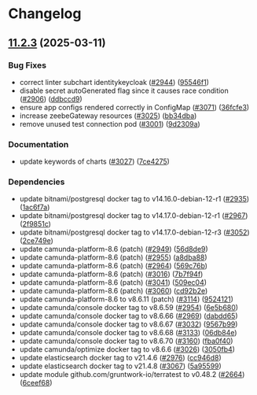 # Changelog

## [11.2.3](https://github.com/camunda/camunda-platform-helm/compare/camunda-platform-8.6-11.2.2...camunda-platform-8.6-11.2.3) (2025-03-11)


### Bug Fixes

* correct linter subchart identitykeycloak ([#2944](https://github.com/camunda/camunda-platform-helm/issues/2944)) ([95546f1](https://github.com/camunda/camunda-platform-helm/commit/95546f137a17f10c05d610729637eff39014ad84))
* disable secret autoGenerated flag since it causes race condition ([#2906](https://github.com/camunda/camunda-platform-helm/issues/2906)) ([ddbccd9](https://github.com/camunda/camunda-platform-helm/commit/ddbccd9089c517ba12cf401e1f2617ffda55738e))
* ensure app configs rendered correctly in ConfigMap ([#3071](https://github.com/camunda/camunda-platform-helm/issues/3071)) ([36fcfe3](https://github.com/camunda/camunda-platform-helm/commit/36fcfe3d7eef93b4d613ca6891ac18161e3add37))
* increase zeebeGateway resources ([#3025](https://github.com/camunda/camunda-platform-helm/issues/3025)) ([bb34dba](https://github.com/camunda/camunda-platform-helm/commit/bb34dba9a8d7062d03bbfde9c075b9c71e56e397))
* remove unused test connection pod ([#3001](https://github.com/camunda/camunda-platform-helm/issues/3001)) ([9d2309a](https://github.com/camunda/camunda-platform-helm/commit/9d2309ab50c3bc1e3bb0fb2d0b7e6a27ed587200))


### Documentation

* update keywords of charts ([#3027](https://github.com/camunda/camunda-platform-helm/issues/3027)) ([7ce4275](https://github.com/camunda/camunda-platform-helm/commit/7ce4275968bb4ba4504a254ac4f02d2318be47d7))


### Dependencies

* update bitnami/postgresql docker tag to v14.16.0-debian-12-r1 ([#2935](https://github.com/camunda/camunda-platform-helm/issues/2935)) ([1ac6f7a](https://github.com/camunda/camunda-platform-helm/commit/1ac6f7a2f3c321fb9240790bcfd9d623ee6b715d))
* update bitnami/postgresql docker tag to v14.17.0-debian-12-r1 ([#2967](https://github.com/camunda/camunda-platform-helm/issues/2967)) ([2f9851c](https://github.com/camunda/camunda-platform-helm/commit/2f9851cf8a85915d7329dfc99e2c348195376988))
* update bitnami/postgresql docker tag to v14.17.0-debian-12-r3 ([#3052](https://github.com/camunda/camunda-platform-helm/issues/3052)) ([2ce749e](https://github.com/camunda/camunda-platform-helm/commit/2ce749e9a2cbfcfe57e0791a843a59a38994e839))
* update camunda-platform-8.6 (patch) ([#2949](https://github.com/camunda/camunda-platform-helm/issues/2949)) ([56d8de9](https://github.com/camunda/camunda-platform-helm/commit/56d8de92f0f4b8db750bbc709f0b2e603b3792de))
* update camunda-platform-8.6 (patch) ([#2955](https://github.com/camunda/camunda-platform-helm/issues/2955)) ([a8dba88](https://github.com/camunda/camunda-platform-helm/commit/a8dba88715e4936da9e1bb0b5d8562f8fe34d8ee))
* update camunda-platform-8.6 (patch) ([#2964](https://github.com/camunda/camunda-platform-helm/issues/2964)) ([569c76b](https://github.com/camunda/camunda-platform-helm/commit/569c76bdfffc818604ead9074f6f8c0b6cc010fc))
* update camunda-platform-8.6 (patch) ([#3016](https://github.com/camunda/camunda-platform-helm/issues/3016)) ([7b7f94f](https://github.com/camunda/camunda-platform-helm/commit/7b7f94fe0a085d1a1e061d46b26c0d1b42191dae))
* update camunda-platform-8.6 (patch) ([#3041](https://github.com/camunda/camunda-platform-helm/issues/3041)) ([509ec04](https://github.com/camunda/camunda-platform-helm/commit/509ec041a9aaff561566ac6eebfa0e54c8591035))
* update camunda-platform-8.6 (patch) ([#3060](https://github.com/camunda/camunda-platform-helm/issues/3060)) ([cd92b2e](https://github.com/camunda/camunda-platform-helm/commit/cd92b2e83e233457507c43b17306bfcdf6babfc1))
* update camunda-platform-8.6 to v8.6.11 (patch) ([#3114](https://github.com/camunda/camunda-platform-helm/issues/3114)) ([9524121](https://github.com/camunda/camunda-platform-helm/commit/952412175a867839c0e135fb077cead94c7edc07))
* update camunda/console docker tag to v8.6.59 ([#2954](https://github.com/camunda/camunda-platform-helm/issues/2954)) ([6e5b680](https://github.com/camunda/camunda-platform-helm/commit/6e5b6808708b3146d26a3130ac479d1703d0579b))
* update camunda/console docker tag to v8.6.66 ([#2969](https://github.com/camunda/camunda-platform-helm/issues/2969)) ([dabdd65](https://github.com/camunda/camunda-platform-helm/commit/dabdd6515d016c3a2b79b91d94f38fd5ef40e44b))
* update camunda/console docker tag to v8.6.67 ([#3032](https://github.com/camunda/camunda-platform-helm/issues/3032)) ([9567b99](https://github.com/camunda/camunda-platform-helm/commit/9567b9936e544fdda429b4bd487c6a3a231ac172))
* update camunda/console docker tag to v8.6.68 ([#3133](https://github.com/camunda/camunda-platform-helm/issues/3133)) ([06db84e](https://github.com/camunda/camunda-platform-helm/commit/06db84ef5436c139313574607898c9833cff10cf))
* update camunda/console docker tag to v8.6.70 ([#3160](https://github.com/camunda/camunda-platform-helm/issues/3160)) ([fba0f40](https://github.com/camunda/camunda-platform-helm/commit/fba0f40d7f4ade92579a2ffc0941dc15862b228f))
* update camunda/optimize docker tag to v8.6.6 ([#3026](https://github.com/camunda/camunda-platform-helm/issues/3026)) ([3050fb4](https://github.com/camunda/camunda-platform-helm/commit/3050fb49dfa3a7055f1657aebf0b2becf51ddfd9))
* update elasticsearch docker tag to v21.4.6 ([#2976](https://github.com/camunda/camunda-platform-helm/issues/2976)) ([cc946d8](https://github.com/camunda/camunda-platform-helm/commit/cc946d83f9537bfc511a7ee8ea1b4d3c84de39b1))
* update elasticsearch docker tag to v21.4.8 ([#3067](https://github.com/camunda/camunda-platform-helm/issues/3067)) ([5a95599](https://github.com/camunda/camunda-platform-helm/commit/5a95599b468da10a1675c67bc6cc04bddc59f433))
* update module github.com/gruntwork-io/terratest to v0.48.2 ([#2664](https://github.com/camunda/camunda-platform-helm/issues/2664)) ([6ceef68](https://github.com/camunda/camunda-platform-helm/commit/6ceef685236ac41506ff3ce742759b1d3cbfde36))
